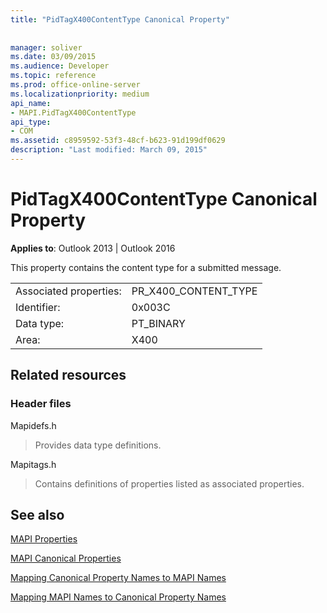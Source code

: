 ```yaml
---
title: "PidTagX400ContentType Canonical Property"
 
 
manager: soliver
ms.date: 03/09/2015
ms.audience: Developer
ms.topic: reference
ms.prod: office-online-server
ms.localizationpriority: medium
api_name:
- MAPI.PidTagX400ContentType
api_type:
- COM
ms.assetid: c8959592-53f3-48cf-b623-91d199df0629
description: "Last modified: March 09, 2015"
---
```


# PidTagX400ContentType Canonical Property

  
  
**Applies to**: Outlook 2013 | Outlook 2016 
  
This property contains the content type for a submitted message.
  
|||
|:-----|:-----|
|Associated properties:  <br/> |PR_X400_CONTENT_TYPE  <br/> |
|Identifier:  <br/> |0x003C  <br/> |
|Data type:  <br/> |PT_BINARY  <br/> |
|Area:  <br/> |X400  <br/> |
   
## Related resources

### Header files

Mapidefs.h
  
> Provides data type definitions.
    
Mapitags.h
  
> Contains definitions of properties listed as associated properties.
    
## See also



[MAPI Properties](mapi-properties.md)
  
[MAPI Canonical Properties](mapi-canonical-properties.md)
  
[Mapping Canonical Property Names to MAPI Names](mapping-canonical-property-names-to-mapi-names.md)
  
[Mapping MAPI Names to Canonical Property Names](mapping-mapi-names-to-canonical-property-names.md)

